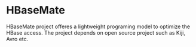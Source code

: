 # HBaseMate
HBaseMate project offeres a lightweight programing model to optimize the HBase access. The project depends on open source project such as Kiji, Avro etc.   
